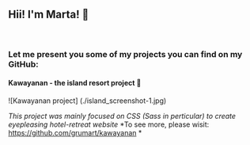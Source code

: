 ## Hii! I'm Marta! 👋
</br>

### Let me present you some of my projects you can find on my GitHub:

<!--
**grumart/grumart** is a ✨ _special_ ✨ repository because its `README.md` (this file) appears on your GitHub profile.

Here are some ideas to get you started:

- 🔭 I’m currently working on ...
- 🌱 I’m currently learning ...
- 👯 I’m looking to collaborate on ...
- 🤔 I’m looking for help with ...
- 💬 Ask me about ...
- 📫 How to reach me: ...
- 😄 Pronouns: ...
- ⚡ Fun fact: ...
-->

#### Kawayanan - the island resort project :palm_tree:

![Kawayanan project] (./island_screenshot-1.jpg)

*This project was mainly focused on CSS (Sass in perticular) to create eyepleasing hotel-retreat website*
*To see more, please wisit: https://github.com/grumart/kawayanan *
